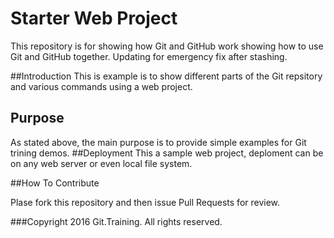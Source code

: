 # Starter Web Project

This repository is for showing how Git and GitHub work
showing how to use Git and GitHub together. Updating for emergency fix after stashing.

##Introduction
This is example is to show different parts of the Git repsitory and various commands using a web project.
## Purpose
As stated above, the main purpose is to provide simple examples for Git trining demos.
##Deployment
This a sample web project, deploment can be on any web server or even local file system.

##How To Contribute

Plase fork this repository and then issue Pull Requests for review.

###Copyright
2016 Git.Training. All rights reserved.
